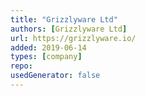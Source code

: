 ```yaml
---
title: "Grizzlyware Ltd"
authors: [Grizzlyware Ltd]
url: https://grizzlyware.io/
added: 2019-06-14
types: [company]
repo: 
usedGenerator: false
---
```

